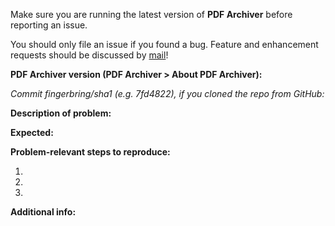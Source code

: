 Make sure you are running the latest version of **PDF Archiver** before reporting an issue.

You should only file an issue if you found a bug. Feature and enhancement requests should be discussed by [mail](mailto:mail@pdf-archiver.io?subject=Feature-Request)!

**PDF Archiver version (PDF Archiver > About PDF Archiver):**

*Commit fingerbring/sha1 (e.g. 7fd4822), if you cloned the repo from GitHub:*

**Description of problem:**


**Expected:**


**Problem-relevant steps to reproduce:**

1. 
2. 
3. 

**Additional info:**
